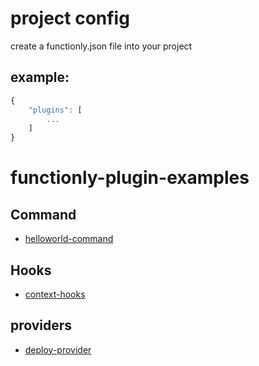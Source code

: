 # project config
create a functionly.json file into your project
## example:
```js
{
    "plugins": [
        ...
    ]
}
```
# functionly-plugin-examples

## Command
- [helloworld-command](https://github.com/jaystack/functionly-plugin-examples/tree/master/helloworld-command)
## Hooks
- [context-hooks](https://github.com/jaystack/functionly-plugin-examples/tree/master/context-hooks)
## providers
- [deploy-provider](https://github.com/jaystack/functionly-plugin-examples/tree/master/deploy-provider)



